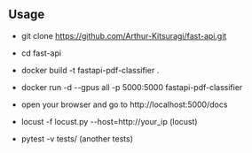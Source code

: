 ## Usage

- git clone https://github.com/Arthur-Kitsuragi/fast-api.git

- cd fast-api

- docker build -t fastapi-pdf-classifier .

- docker run -d --gpus all -p 5000:5000 fastapi-pdf-classifier

- open your browser and go to http://localhost:5000/docs

- locust -f locust.py --host=http://your_ip  (locust)

- pytest -v tests/ (another tests)